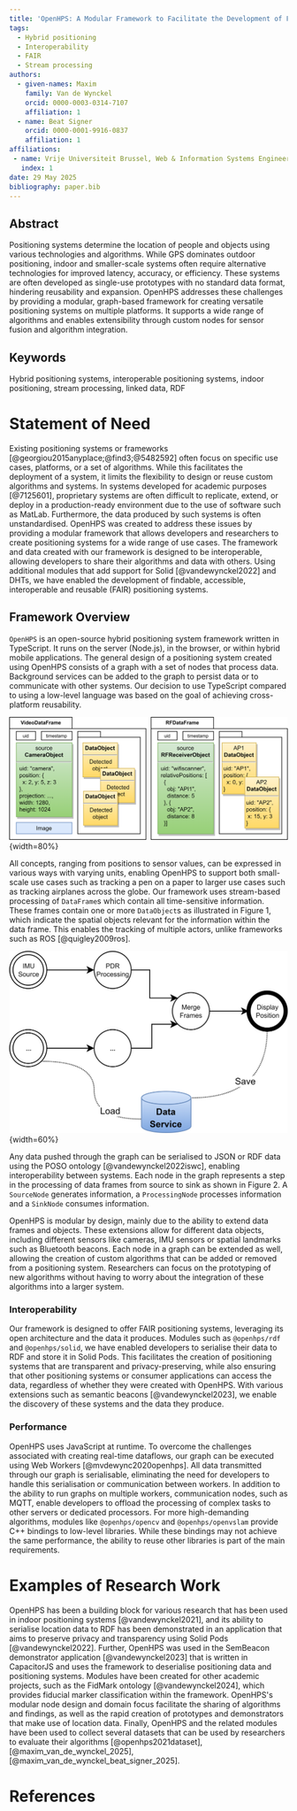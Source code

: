 ```yaml
---
title: 'OpenHPS: A Modular Framework to Facilitate the Development of FAIR Positioning Systems'
tags:
  - Hybrid positioning
  - Interoperability
  - FAIR
  - Stream processing
authors:
  - given-names: Maxim
    family: Van de Wynckel
    orcid: 0000-0003-0314-7107
    affiliation: 1
  - name: Beat Signer
    orcid: 0000-0001-9916-0837
    affiliation: 1
affiliations:
 - name: Vrije Universiteit Brussel, Web & Information Systems Engineering Lab, Brussels, Belgium
   index: 1
date: 29 May 2025
bibliography: paper.bib
---
```


## Abstract
Positioning systems determine the location of people and objects using various technologies and algorithms. While GPS dominates outdoor positioning, indoor and smaller-scale systems often require alternative technologies for improved latency, accuracy, or efficiency. These systems are often developed as single-use prototypes with no standard data format, hindering reusability and expansion. OpenHPS addresses these challenges by providing a modular, graph-based framework for creating versatile positioning systems on multiple platforms. It supports a wide range of algorithms and enables extensibility through custom nodes for sensor fusion and algorithm integration.

## Keywords
Hybrid positioning systems, interoperable positioning systems, indoor positioning, stream processing, linked data, RDF

# Statement of Need
Existing positioning systems or frameworks [@georgiou2015anyplace;@find3;@5482592] often focus on specific use cases, platforms, or a set of algorithms. While this facilitates the deployment of a system, it limits the flexibility to design or reuse custom algorithms and systems. In systems developed for academic purposes [@7125601], proprietary systems are often difficult to replicate, extend, or deploy in a production-ready environment due to the use of software such as MatLab. Furthermore, the data produced by such systems is often unstandardised. OpenHPS was created to address these issues by providing a modular framework that allows developers and researchers to create positioning systems for a wide range of use cases. The framework and data created with our framework is designed to be interoperable, allowing developers to share their algorithms and data with others. Using additional modules that add support for Solid [@vandewynckel2022] and DHTs, we have enabled the development of findable, accessible, interoperable and reusable (FAIR) positioning systems.

## Framework Overview
`OpenHPS` is an open-source hybrid positioning system framework written in TypeScript. It runs on the server (Node.js), in the browser, or within hybrid mobile applications. The general design of a positioning system created using OpenHPS consists of a graph with a set of nodes that process data. Background services can be added to the graph to persist data or to communicate with other systems. Our decision to use TypeScript compared to using a low-level language was based on the goal of achieving cross-platform reusability.

![`DataFrame`s and `DataObject`s](images/dataframe.png){width=80%}

All concepts, ranging from positions to sensor values, can be expressed in various ways with varying units, enabling OpenHPS to support both small-scale use cases such as tracking a pen on a paper to larger use cases such as tracking airplanes across the globe. Our framework uses stream-based processing of `DataFrame`s which contain all time-sensitive information. These frames contain one or more `DataObject`s as illustrated in Figure 1, which indicate the spatial objects relevant for the information within the data frame. This enables the tracking of multiple actors, unlike frameworks such as ROS [@quigley2009ros].

![OpenHPS graph of a positioning system](images/openhps-example-2.png){width=60%}

Any data pushed through the graph can be serialised to JSON or RDF data using the POSO ontology [@vandewynckel2022iswc], enabling interoperability between systems. Each node in the graph represents a step in the processing of data frames from source to sink as shown in Figure 2. A `SourceNode` generates information, a `ProcessingNode` processes information and a `SinkNode` consumes information.

OpenHPS is modular by design, mainly due to the ability to extend data frames and objects. These extensions allow for different data objects, including different sensors like cameras, IMU sensors or spatial landmarks such as Bluetooth beacons. Each node in a graph can be extended as well, allowing the creation of custom algorithms that can be added or removed from a positioning system. Researchers can focus on the prototyping of new algorithms without having to worry about the integration of these algorithms into a larger system.

### Interoperability
Our framework is designed to offer FAIR positioning systems, leveraging its open architecture and the data it produces. Modules such as `@openhps/rdf` and `@openhps/solid`, we have enabled developers to serialise their data to RDF and store it in Solid Pods. This facilitates the creation of positioning systems that are transparent and privacy-preserving, while also ensuring that other positioning systems or consumer applications can access the data, regardless of whether they were created with OpenHPS. With various extensions such as semantic beacons [@vandewynckel2023], we enable the discovery of these systems and the data they produce. 

### Performance
OpenHPS uses JavaScript at runtime. To overcome the challenges associated with creating real-time dataflows, our graph can be executed using Web Workers [@mvdewync2020openhps]. All data transmitted through our graph is serialisable, eliminating the need for developers to handle this serialisation or communication between workers. In addition to the ability to run graphs on multiple workers, communication nodes, such as MQTT, enable developers to offload the processing of complex tasks to other servers or dedicated processors. For more high-demanding algorithms, modules like `@openhps/opencv` and `@openhps/openvslam` provide C++ bindings to low-level libraries. While these bindings may not achieve the same performance, the ability to reuse other libraries is part of the main requirements.

# Examples of Research Work
OpenHPS has been a building block for various research that has been used in indoor positioning systems [@vandewynckel2021], and its ability to serialise location data to RDF has been demonstrated in an application that aims to preserve privacy and transparency using Solid Pods [@vandewynckel2022]. Further, OpenHPS was used in the SemBeacon demonstrator application [@vandewynckel2023] that is written in CapacitorJS and uses the framework to deserialise positioning data and positioning systems. Modules have been created for other academic projects, such as the FidMark ontology [@vandewynckel2024], which provides fiducial marker classification within the framework. OpenHPS's modular node design and domain focus facilitate the sharing of algorithms and findings, as well as the rapid creation of prototypes and demonstrators that make use of location data. Finally, OpenHPS and the related modules have been used to collect several datasets that can be used by researchers to evaluate their algorithms [@openhps2021dataset], [@maxim_van_de_wynckel_2025], [@maxim_van_de_wynckel_beat_signer_2025]. 

# References
